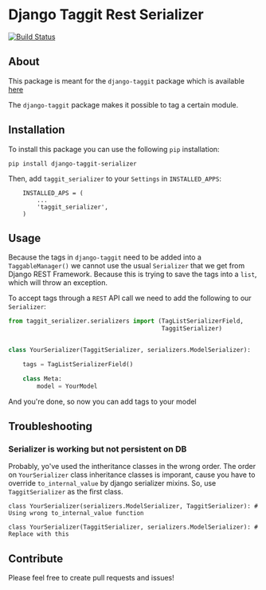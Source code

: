# Django Taggit Rest Serializer

[![Build Status](https://travis-ci.org/glemmaPaul/django-taggit-serializer.svg?branch=master)](https://travis-ci.org/glemmaPaul/django-taggit-serializer)

## About
This package is meant for the `django-taggit` package which is available [here](https://github.com/alex/django-taggit)

The `django-taggit` package makes it possible to tag a certain module.

## Installation
To install this package you can use the following `pip` installation:
```
pip install django-taggit-serializer
```

Then, add `taggit_serializer` to your `Settings` in `INSTALLED_APPS`:
```
    INSTALLED_APS = (
        ...
        'taggit_serializer',
    )
```

## Usage
Because the tags in `django-taggit` need to be added into a `TaggableManager()` we cannot use the usual `Serializer` that we get from Django REST Framework. Because this is trying to save the tags into a `list`, which will throw an exception.

To accept tags through a `REST` API call we need to add the following to our `Serializer`:
```python
from taggit_serializer.serializers import (TagListSerializerField,
                                           TaggitSerializer)


class YourSerializer(TaggitSerializer, serializers.ModelSerializer):

    tags = TagListSerializerField()

    class Meta:
        model = YourModel
```

And you're done, so now you can add tags to your model


## Troubleshooting

### Serializer is working but not persistent on DB
Probably, yo've used the intheritance classes in the wrong order.
The order on `YourSerializer` class inheritance classes is imporant, cause you have to override `to_internal_value` by django serializer mixins. So, use `TaggitSerializer` as the first class.

```
class YourSerializer(serializers.ModelSerializer, TaggitSerializer): # Using wrong to_internal_value function

class YourSerializer(TaggitSerializer, serializers.ModelSerializer): # Replace with this
```


## Contribute

Please feel free to create pull requests and issues!
